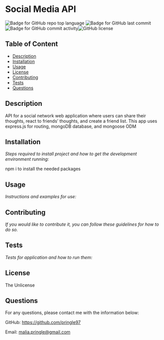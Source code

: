 

  # Social Media API

  ![Badge for GitHub repo top language](https://img.shields.io/github/languages/top/pringle97/Social-Media-API?style=flat&logo=appveyor) ![Badge for GitHub last commit](https://img.shields.io/github/last-commit/pringle97/Social-Media-API?style=flat&logo=appveyor) ![Badge for GitHub commit activity](https://img.shields.io/github/commit-activity/w/pringle97/Social-Media-API?color=purple)![GitHub license](https://img.shields.io/badge/license-TheUnlicense-blue.svg)


  ## Table of Content

  - [Description](#description)
  - [Installation](#installation)
  - [Usage](#usage)
  - [License](#license)
  - [Contributing](#contributing)
  - [Tests](#tests)
  - [Questions](#questions)


  ## Description
  API for a social network web application where users can share their thoughts, react to friends’ thoughts, and create a friend list. This app uses express.js for routing, mongoDB database, and mongoose ODM

  ## Installation

  *Steps required to install project and how to get the development environment running:*

  npm i to install the needed packages

  ## Usage

  *Instructions and examples for use:*

  

  ## Contributing

  *If you would like to contribute it, you can follow these guidelines for how to do so.*

  

  ## Tests

  *Tests for application and how to run them:*

  

  ## License

  The Unlicense

  ## Questions

  For any questions, please contact me with the information below:

  GitHub: https://github.com/pringle97

  Email: malia.pringle@gmail.com
